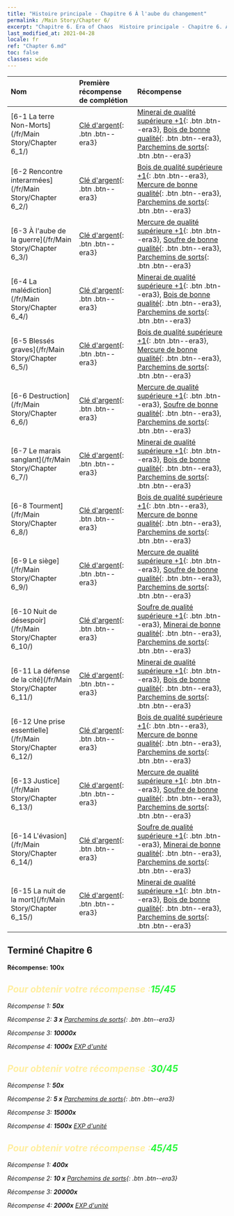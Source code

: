 ```yaml
---
title: "Histoire principale - Chapitre 6 À l'aube du changement"
permalink: /Main Story/Chapter 6/
excerpt: "Chapitre 6. Era of Chaos  Histoire principale - Chapitre 6. À l'aube du changement"
last_modified_at: 2021-04-28
locale: fr
ref: "Chapter 6.md"
toc: false
classes: wide
---
```


  | Nom |  Première récompense de complétion | Récompense |
  |:------------|:------------|:------------| 
  | [6-1 La terre Non-Morts](/fr/Main Story/Chapter 6_1/) | [Clé d'argent](/ItemsFR/con_693/){: .btn .btn--era3} | [Minerai de qualité supérieure +1](/ItemsFR/mat_19/){: .btn .btn--era3}, [Bois de bonne qualité](/ItemsFR/mat_13/){: .btn .btn--era3}, [Parchemins de sorts](/ItemsFR/con_694/){: .btn .btn--era3} |
  | [6-2 Rencontre interarmées](/fr/Main Story/Chapter 6_2/) | [Clé d'argent](/ItemsFR/con_693/){: .btn .btn--era3} | [Bois de qualité supérieure +1](/ItemsFR/mat_20/){: .btn .btn--era3}, [Mercure de bonne qualité](/ItemsFR/mat_14/){: .btn .btn--era3}, [Parchemins de sorts](/ItemsFR/con_694/){: .btn .btn--era3} |
  | [6-3 À l'aube de la guerre](/fr/Main Story/Chapter 6_3/) | [Clé d'argent](/ItemsFR/con_693/){: .btn .btn--era3} | [Mercure de qualité supérieure +1](/ItemsFR/mat_21/){: .btn .btn--era3}, [Soufre de bonne qualité](/ItemsFR/mat_15/){: .btn .btn--era3}, [Parchemins de sorts](/ItemsFR/con_694/){: .btn .btn--era3} |
  | [6-4 La malédiction](/fr/Main Story/Chapter 6_4/) | [Clé d'argent](/ItemsFR/con_693/){: .btn .btn--era3} | [Minerai de qualité supérieure +1](/ItemsFR/mat_19/){: .btn .btn--era3}, [Bois de bonne qualité](/ItemsFR/mat_13/){: .btn .btn--era3}, [Parchemins de sorts](/ItemsFR/con_694/){: .btn .btn--era3} |
  | [6-5 Blessés graves](/fr/Main Story/Chapter 6_5/) | [Clé d'argent](/ItemsFR/con_693/){: .btn .btn--era3} | [Bois de qualité supérieure +1](/ItemsFR/mat_20/){: .btn .btn--era3}, [Mercure de bonne qualité](/ItemsFR/mat_14/){: .btn .btn--era3}, [Parchemins de sorts](/ItemsFR/con_694/){: .btn .btn--era3} |
  | [6-6 Destruction](/fr/Main Story/Chapter 6_6/) | [Clé d'argent](/ItemsFR/con_693/){: .btn .btn--era3} | [Mercure de qualité supérieure +1](/ItemsFR/mat_21/){: .btn .btn--era3}, [Soufre de bonne qualité](/ItemsFR/mat_15/){: .btn .btn--era3}, [Parchemins de sorts](/ItemsFR/con_694/){: .btn .btn--era3} |
  | [6-7 Le marais sanglant](/fr/Main Story/Chapter 6_7/) | [Clé d'argent](/ItemsFR/con_693/){: .btn .btn--era3} | [Minerai de qualité supérieure +1](/ItemsFR/mat_19/){: .btn .btn--era3}, [Bois de bonne qualité](/ItemsFR/mat_13/){: .btn .btn--era3}, [Parchemins de sorts](/ItemsFR/con_694/){: .btn .btn--era3} |
  | [6-8 Tourment](/fr/Main Story/Chapter 6_8/) | [Clé d'argent](/ItemsFR/con_693/){: .btn .btn--era3} | [Bois de qualité supérieure +1](/ItemsFR/mat_20/){: .btn .btn--era3}, [Mercure de bonne qualité](/ItemsFR/mat_14/){: .btn .btn--era3}, [Parchemins de sorts](/ItemsFR/con_694/){: .btn .btn--era3} |
  | [6-9 Le siège](/fr/Main Story/Chapter 6_9/) | [Clé d'argent](/ItemsFR/con_693/){: .btn .btn--era3} | [Mercure de qualité supérieure +1](/ItemsFR/mat_21/){: .btn .btn--era3}, [Soufre de bonne qualité](/ItemsFR/mat_15/){: .btn .btn--era3}, [Parchemins de sorts](/ItemsFR/con_694/){: .btn .btn--era3} |
  | [6-10 Nuit de désespoir](/fr/Main Story/Chapter 6_10/) | [Clé d'argent](/ItemsFR/con_693/){: .btn .btn--era3} | [Soufre de qualité supérieure +1](/ItemsFR/mat_22/){: .btn .btn--era3}, [Minerai de bonne qualité](/ItemsFR/mat_12/){: .btn .btn--era3}, [Parchemins de sorts](/ItemsFR/con_694/){: .btn .btn--era3} |
  | [6-11 La défense de la cité](/fr/Main Story/Chapter 6_11/) | [Clé d'argent](/ItemsFR/con_693/){: .btn .btn--era3} | [Minerai de qualité supérieure +1](/ItemsFR/mat_19/){: .btn .btn--era3}, [Bois de bonne qualité](/ItemsFR/mat_13/){: .btn .btn--era3}, [Parchemins de sorts](/ItemsFR/con_694/){: .btn .btn--era3} |
  | [6-12 Une prise essentielle](/fr/Main Story/Chapter 6_12/) | [Clé d'argent](/ItemsFR/con_693/){: .btn .btn--era3} | [Bois de qualité supérieure +1](/ItemsFR/mat_20/){: .btn .btn--era3}, [Mercure de bonne qualité](/ItemsFR/mat_14/){: .btn .btn--era3}, [Parchemins de sorts](/ItemsFR/con_694/){: .btn .btn--era3} |
  | [6-13 Justice](/fr/Main Story/Chapter 6_13/) | [Clé d'argent](/ItemsFR/con_693/){: .btn .btn--era3} | [Mercure de qualité supérieure +1](/ItemsFR/mat_21/){: .btn .btn--era3}, [Soufre de bonne qualité](/ItemsFR/mat_15/){: .btn .btn--era3}, [Parchemins de sorts](/ItemsFR/con_694/){: .btn .btn--era3} |
  | [6-14 L'évasion](/fr/Main Story/Chapter 6_14/) | [Clé d'argent](/ItemsFR/con_693/){: .btn .btn--era3} | [Soufre de qualité supérieure +1](/ItemsFR/mat_22/){: .btn .btn--era3}, [Minerai de bonne qualité](/ItemsFR/mat_12/){: .btn .btn--era3}, [Parchemins de sorts](/ItemsFR/con_694/){: .btn .btn--era3} |
  | [6-15 La nuit de la mort](/fr/Main Story/Chapter 6_15/) | [Clé d'argent](/ItemsFR/con_693/){: .btn .btn--era3} | [Minerai de qualité supérieure +1](/ItemsFR/mat_19/){: .btn .btn--era3}, [Bois de bonne qualité](/ItemsFR/mat_13/){: .btn .btn--era3}, [Parchemins de sorts](/ItemsFR/con_694/){: .btn .btn--era3} |


## Terminé Chapitre 6

 **Récompense:**  **100x** <i class="fas fa-gem"/>



## <span style="color: #ffeea0">Pour obtenir votre récompense :</span><span style="color: #27f73a">15/45</span>

 Récompense 1:  **50x** <i class="fas fa-gem"/>

 Récompense 2: **3 x** [Parchemins de sorts](/ItemsFR/con_694/){: .btn .btn--era3}

 Récompense 3:  **10000x** <i class="fas fa-coins"/>

 Récompense 4:  **1000x** [EXP d'unité](/ItemsFR/con_902/)



## <span style="color: #ffeea0">Pour obtenir votre récompense :</span><span style="color: #27f73a">30/45</span>

 Récompense 1:  **50x** <i class="fas fa-gem"/>

 Récompense 2: **5 x** [Parchemins de sorts](/ItemsFR/con_694/){: .btn .btn--era3}

 Récompense 3:  **15000x** <i class="fas fa-coins"/>

 Récompense 4:  **1500x** [EXP d'unité](/ItemsFR/con_902/)



## <span style="color: #ffeea0">Pour obtenir votre récompense :</span><span style="color: #27f73a">45/45</span>

 Récompense 1:  **400x** <i class="fas fa-gem"/>

 Récompense 2: **10 x** [Parchemins de sorts](/ItemsFR/con_694/){: .btn .btn--era3}

 Récompense 3:  **20000x** <i class="fas fa-coins"/>

 Récompense 4:  **2000x** [EXP d'unité](/ItemsFR/con_902/)

